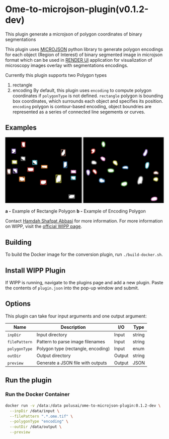 # Ome-to-microjson-plugin(v0.1.2-dev)

This plugin generate a microjson of polygon coordinates of binary segmentations

This plugin uses [MICROJSON](https://github.com/bengtl/microjson/tree/dev) python library to generate polygon encodings for each object (Region of Interest) of binary segmented image in microjson format which can be used in [RENDER UI](https://render.ci.ncats.io/?imageUrl=https://files.scb-ncats.io/pyramids/Idr0033/precompute/41744/x(00-15)_y(01-24)_p0(1-9)_c(1-5)/)
application for visualization of microscopy images overlay with segmentations encodings.

Currently this plugin supports two Polygon types
1. rectangle
2. encoding
By default, this plugin uses `encoding` to compute polygon coordinates if `polygonType` is not defined.
`rectangle` polygon is bounding box coordinates, which surrounds each object and specifies its position.
`encoding` polygon is contour-based encoding, object boundries are represented as a series of connected line segements or curves.

## Examples

<img src="./image.png">

**a -** Example of Rectangle Polygon
**b -** Example of Encoding Polygon

Contact [Hamdah Shafqat Abbasi](mailto:hamdahshafqat.abbasi@nih.gov) for more information.
For more information on WIPP, visit the
[official WIPP page](https://isg.nist.gov/deepzoomweb/software/wipp).

## Building

To build the Docker image for the conversion plugin, run
`./build-docker.sh`.

## Install WIPP Plugin

If WIPP is running, navigate to the plugins page and add a new plugin. Paste the
contents of `plugin.json` into the pop-up window and submit.

## Options

This plugin can take four input arguments and one output argument:

| Name              | Description                                           | I/O    | Type         |
|-------------------|-------------------------------------------------------|--------|--------------|
| `inpDir`          | Input directory                                       | Input  | string         |
| `filePattern`     | Pattern to parse image filenames                    | Input  | string       |
| `polygonType`            | Polygon type (rectangle, encoding)                        | Input  | enum       |
| `outDir`          | Output directory                        | Output | string       |
| `preview`      | Generate a JSON file with outputs                     | Output | JSON            |

## Run the plugin

### Run the Docker Container

```bash
docker run -v /data:/data polusai/ome-to-microjson-plugin:0.1.2-dev \
  --inpDir /data/input \
  --filePattern ".*.ome.tif" \
  --polygonType "encoding" \
  --outDir /data/output \
  --preview
```
